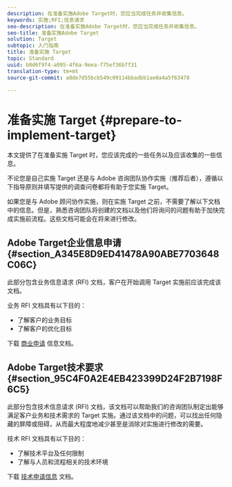 ```yaml
---
description: 在准备实施Adobe Target时，您应当完成任务并收集信息。
keywords: 实施;RFI;信息请求
seo-description: 在准备实施Adobe Target时，您应当完成任务并收集信息。
seo-title: 准备实施Adobe Target
solution: Target
subtopic: 入门指南
title: 准备实施 Target
topic: Standard
uuid: b8d6f9f4-a995-4f6a-9eea-f75ef36b7f31
translation-type: tm+mt
source-git-commit: a8de7d55bcb549c09114bbadbb1ae0a4a5f63478

---
```



# 准备实施 Target {#prepare-to-implement-target}

本文提供了在准备实施 Target 时，您应该完成的一些任务以及应该收集的一些信息。

不论您是自己实施 Target 还是与 Adobe 咨询团队协作实施（推荐后者），遵循以下指导原则并填写提供的调查问卷都将有助于您实施 Target。

如果您是与 Adobe 顾问协作实施，则在实施 Target 之前，不需要了解以下文档中的信息。但是，熟悉咨询团队将创建的文档以及他们将询问的问题有助于加快完成实施前流程。这些文档可能会在将来进行修改。

## Adobe Target企业信息申请 {#section_A345E8D9ED41478A90ABE7703648C06C}

此部分包含业务信息请求 (RFI) 文档，客户在开始调用 Target 实施前应该完成该文档。

业务 RFI 文档具有以下目的：

* 了解客户的业务目标
* 了解客户的优化目标

下载 [商业申请](/help/assets/business-rfi.docx) 信息文档。

## Adobe Target技术要求 {#section_95C4F0A2E4EB423399D24F2B7198F6C5}

此部分包含技术信息请求 (RFI) 文档，该文档可以帮助我们的咨询团队制定出能够满足客户业务和技术需求的 Target 实施。通过该文档中的问题，可以找出任何隐藏的屏障或阻碍，从而最大程度地减少甚至是消除对实施进行修改的需要。

技术 RFI 文档具有以下目的：

* 了解技术平台及任何限制
* 了解与人员和流程相关的技术环境

下载 [技术申请信息](/help/assets/technical-rfi.docx) 文档。

